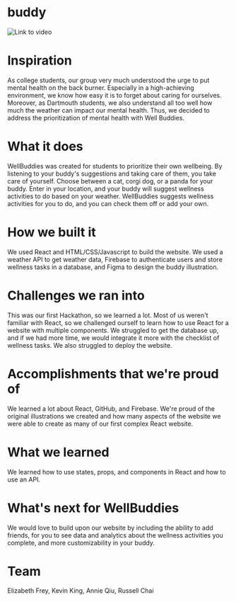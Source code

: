 # buddy

![Link to video](https://www.youtube.com/watch?v=pEKGeVYGZq8)

# Inspiration
As college students, our group very much understood the urge to put mental health on the back burner. Especially in a high-achieving environment, we know how easy it is to forget about caring for ourselves. Moreover, as Dartmouth students, we also understand all too well how much the weather can impact our mental health. Thus, we decided to address the prioritization of mental health with Well Buddies.

# What it does
WellBuddies was created for students to prioritize their own wellbeing. By listening to your buddy's suggestions and taking care of them, you take care of yourself. Choose between a cat, corgi dog, or a panda for your buddy. Enter in your location, and your buddy will suggest wellness activities to do based on your weather. WellBuddies suggests wellness activities for you to do, and you can check them off or add your own.

# How we built it
We used React and HTML/CSS/Javascript to build the website. We used a weather API to get weather data, Firebase to authenticate users and store wellness tasks in a database, and Figma to design the buddy illustration.

# Challenges we ran into
This was our first Hackathon, so we learned a lot. Most of us weren't familiar with React, so we challenged ourself to learn how to use React for a website with multiple components. We struggled to get the database up, and if we had more time, we would integrate it more with the checklist of wellness tasks. We also struggled to deploy the website.

# Accomplishments that we're proud of
We learned a lot about React, GitHub, and Firebase. We're proud of the original illustrations we created and how many aspects of the website we were able to create as many of our first complex React website.

# What we learned
We learned how to use states, props, and components in React and how to use an API.

# What's next for WellBuddies
We would love to build upon our website by including the ability to add friends, for you to see data and analytics about the wellness activities you complete, and more customizability in your buddy.

# Team
Elizabeth Frey, Kevin King, Annie Qiu, Russell Chai

